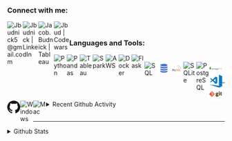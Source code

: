 ### Connect with me:
[<img align="left" alt="Jbudnick5@gmail.com" width="36px" src="https://cdn.jsdelivr.net/npm/simple-icons@3.5.0/icons/gmail.svg" />][email]
[<img align="left" alt="Jbudnick | LinkedIn" width="36px" src="https://cdn.jsdelivr.net/npm/simple-icons@v3/icons/linkedin.svg" />][linkedin]
[<img align="left" alt="Jacob.Budnick | Tableau" width="36px" src="https://cdn.jsdelivr.net/npm/simple-icons@3.5.0/icons/tableau.svg" />][Tableau]
[<img align="left" alt="Jbud | Codewars" width="36px" src="https://cdn.jsdelivr.net/npm/simple-icons@3.5.0/icons/codewars.svg" />][codewars]
<br />
### Languages and Tools:
[<img align="left" alt="Python" width="30px" src="https://cdn.jsdelivr.net/npm/simple-icons@3.5.0/icons/python.svg" />][icons]
[<img align="left" alt="Pandas" width="30px" src="https://cdn.jsdelivr.net/npm/simple-icons@3.5.0/icons/pandas.svg" />][icons]
[<img align="left" alt="Tableau" width="30px" src="https://cdn.jsdelivr.net/npm/simple-icons@3.5.0/icons/tableau.svg" />][Tableau]
[<img align="left" alt="Spark" width="30px" src="https://cdn.jsdelivr.net/npm/simple-icons@3.5.0/icons/apachespark.svg" />][icons]
[<img align="left" alt="AWS" width="30px" src="https://cdn.jsdelivr.net/npm/simple-icons@3.5.0/icons/amazonaws.svg" />][icons]
[<img align="left" alt="Docker" width="30px" src="https://cdn.jsdelivr.net/npm/simple-icons@3.5.0/icons/docker.svg" />][icons]
[<img align="left" alt="Flask" width="30px" src="https://cdn.jsdelivr.net/npm/simple-icons@3.5.0/icons/flask.svg" />][icons]
<br />
[<img align="left" alt="SQL" width="30px" src="https://cdn.jsdelivr.net/npm/simple-icons@3.5.0/icons/microsoftexcel.svg" />][icons]
[<img align="left" alt="SQL" width="30px" src="https://raw.githubusercontent.com/github/explore/80688e429a7d4ef2fca1e82350fe8e3517d3494d/topics/sql/sql.png" />][icons]
[<img align="left" alt="MySQL" width="30px" src="https://raw.githubusercontent.com/github/explore/80688e429a7d4ef2fca1e82350fe8e3517d3494d/topics/mysql/mysql.png" />][icons]
[<img align="left" alt="SQLite" width="30px" src="https://cdn.jsdelivr.net/npm/simple-icons@3.5.0/icons/sqlite.svg" />][icons]
[<img align="left" alt="PostgreSQL" width="30px" src="https://cdn.jsdelivr.net/npm/simple-icons@3.5.0/icons/postgresql.svg" />][icons]
[<img align="left" alt="MongoDB" width="30px" src="https://raw.githubusercontent.com/github/explore/80688e429a7d4ef2fca1e82350fe8e3517d3494d/topics/mongodb/mongodb.png" />][icons]
<br />
[<img align="left" alt="Visual Studio Code" width="30px" src="https://raw.githubusercontent.com/github/explore/80688e429a7d4ef2fca1e82350fe8e3517d3494d/topics/visual-studio-code/visual-studio-code.png" />][icons]
[<img align="left" alt="Git" width="30px" src="https://raw.githubusercontent.com/github/explore/80688e429a7d4ef2fca1e82350fe8e3517d3494d/topics/git/git.png" />][icons]
[<img align="left" alt="GitHub" width="30px" src="https://raw.githubusercontent.com/github/explore/78df643247d429f6cc873026c0622819ad797942/topics/github/github.png" />][icons]
[<img align="left" alt="Windows" width="30px" src="https://cdn.jsdelivr.net/npm/simple-icons@3.5.0/icons/windows.svg" />][icons]
[<img align="left" alt="Mac" width="30px" src="https://cdn.jsdelivr.net/npm/simple-icons@3.5.0/icons/apple.svg" />][icons]
<br />

---

<details>
    <summary>Recent Github Activity</summary>
    <!--START_SECTION:activity-->
</details>
<br />

---

<details>
  <summary>Github Stats</summary>
    <img align="left" alt="Github Stats" src="https://github-readme-stats.vercel.app/api?username=jbudnick&show_icons=true&count_private=true" />
</details>

[icons]: https://cdn.jsdelivr.net/npm/simple-icons@3/icons/
[linkedin]: https://www.linkedin.com/in/jacobbudnick/
[codewars]: https://www.codewars.com/users/Jbud/
[Tableau]: https://public.tableau.com/profile/jacob.budnick#!/
[email]: mailto:Jbudnick5@gmail.com

<!--
**Jbudnick/Jbudnick** is a ✨ _special_ ✨ repository because its `README.md` (this file) appears on your GitHub profile.

Here are some ideas to get you started:

- 🔭 I’m currently working on ...
- 🌱 I’m currently learning ...
- 👯 I’m looking to collaborate on ...
- 🤔 I’m looking for help with ...
- 💬 Ask me about ...
- 📫 How to reach me: ...
- 😄 Pronouns: ...
- ⚡ Fun fact: ...
-->


